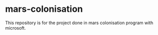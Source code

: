 # mars-colonisation
This repository is for the project done in mars colonisation program with microsoft.
